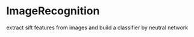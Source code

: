 ImageRecognition
================

extract sift features from images and build a classifier by neutral network
